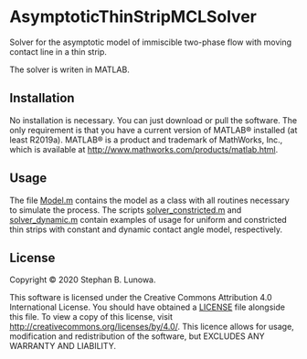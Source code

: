 # AsymptoticThinStripMCLSolver

Solver for the asymptotic model of immiscible two-phase flow with moving contact line in a thin strip.

The solver is writen in MATLAB.
<!-- TODO extend description -->

## Installation

No installation is necessary.
You can just download or pull the software.
The only requirement is that you have a current version of MATLAB&reg; installed (at least R2019a).
MATLAB&reg; is a product and trademark of MathWorks, Inc., which is available at <http://www.mathworks.com/products/matlab.html>.

## Usage

The file [Model.m](Model.m) contains the model as a class with all routines necessary to simulate the process.
The scripts [solver_constricted.m](solver_constricted.m) and [solver_dynamic.m](solver_dynamic.m)
contain examples of usage for uniform and constricted thin strips with constant and dynamic contact angle model, respectively.
<!-- TODO extend description -->

## License

Copyright &copy; 2020 Stephan B. Lunowa.

This software is licensed under the Creative Commons Attribution 4.0 International License.
You should have obtained a [LICENSE](LICENSE) file alongside this file.
To view a copy of this license, visit <http://creativecommons.org/licenses/by/4.0/>.
This licence allows for usage, modification and redistribution of the software, but EXCLUDES ANY WARRANTY AND LIABILITY.
